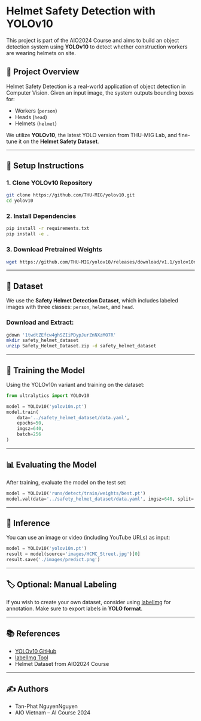 # Helmet Safety Detection with YOLOv10

This project is part of the AIO2024 Course and aims to build an object detection system using **YOLOv10** to detect whether construction workers are wearing helmets on site.

## 📌 Project Overview

Helmet Safety Detection is a real-world application of object detection in Computer Vision. Given an input image, the system outputs bounding boxes for:

- Workers (`person`)
- Heads (`head`)
- Helmets (`helmet`)

We utilize **YOLOv10**, the latest YOLO version from THU-MIG Lab, and fine-tune it on the **Helmet Safety Dataset**.

---

## 🔧 Setup Instructions

### 1. Clone YOLOv10 Repository
```bash
git clone https://github.com/THU-MIG/yolov10.git
cd yolov10
```

### 2. Install Dependencies
```bash
pip install -r requirements.txt
pip install -e .
```

### 3. Download Pretrained Weights
```bash
wget https://github.com/THU-MIG/yolov10/releases/download/v1.1/yolov10n.pt
```

---

## 📂 Dataset

We use the **Safety Helmet Detection Dataset**, which includes labeled images with three classes: `person`, `helmet`, and `head`.

### Download and Extract:
```bash
gdown '1twdtZEfcw4ghSZIiPDypJurZnNXzMO7R'
mkdir safety_helmet_dataset
unzip Safety_Helmet_Dataset.zip -d safety_helmet_dataset
```

---

## 🧠 Training the Model

Using the YOLOv10n variant and training on the dataset:

```python
from ultralytics import YOLOv10

model = YOLOv10('yolov10n.pt')
model.train(
    data='../safety_helmet_dataset/data.yaml',
    epochs=50,
    imgsz=640,
    batch=256
)
```

---

## 📊 Evaluating the Model

After training, evaluate the model on the test set:

```python
model = YOLOv10('runs/detect/train/weights/best.pt')
model.val(data='../safety_helmet_dataset/data.yaml', imgsz=640, split='test')
```

---

## 📸 Inference

You can use an image or video (including YouTube URLs) as input:

```python
model = YOLOv10('yolov10n.pt')
result = model(source='images/HCMC_Street.jpg')[0]
result.save('./images/predict.png')
```

---

## 🏷️ Optional: Manual Labeling

If you wish to create your own dataset, consider using [labelImg](https://github.com/heartexlabs/labelImg) for annotation. Make sure to export labels in **YOLO format**.

---

## 📚 References

- [YOLOv10 GitHub](https://github.com/THU-MIG/yolov10)
- [labelImg Tool](https://github.com/heartexlabs/labelImg)
- Helmet Dataset from AIO2024 Course

---

## ✍️ Authors

- Tan-Phat NguyenNguyen
- AIO Vietnam – AI Course 2024
